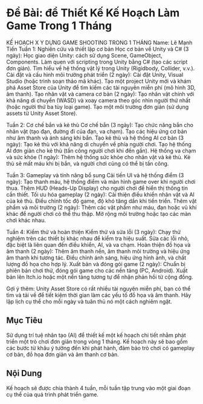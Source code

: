 # Đề Bài: để Thiết Kế Kế Hoạch Làm Game Trong 1 Tháng
KẾ HOẠCH X Y DỰNG GAME SHOOTING TRONG 1 THÁNG
Name: Lê Mạnh Tiến
Tuần 1: Nghiên cứu và thiết lập cơ bản
Học cơ bản về Unity và C# (3 ngày):
Học giao diện Unity: cách sử dụng Scene, GameObject, Components.
Làm quen với scripting trong Unity bằng C# (tạo các script đơn giản).
Tìm hiểu về hệ thống vật lý trong Unity (Rigidbody, Collider, v.v.).
Cài đặt và cấu hình môi trường phát triển (2 ngày):
Cài đặt Unity, Visual Studio (hoặc trình soạn thảo mã khác).
Tạo một project Unity mới và khám phá Asset Store của Unity để tìm kiếm các tài nguyên miễn phí (mô hình 3D, âm thanh).
Tạo nhân vật và camera cơ bản (2 ngày):
Tạo nhân vật chính với khả năng di chuyển (WASD) và xoay camera theo góc nhìn người thứ nhất (hoặc người thứ ba tùy loại game).
Tạo một môi trường đơn giản (sử dụng assets từ Unity Asset Store).

Tuần 2: Cơ chế bắn và kẻ thù
Cơ chế bắn (3 ngày):
Tạo chức năng bắn cho nhân vật (tạo đạn, đường đi của đạn, va chạm).
Tạo các hiệu ứng cơ bản như âm thanh và ánh sáng khi bắn.
Tạo kẻ thù và hệ thống AI cơ bản (3 ngày):
Tạo kẻ thù với khả năng di chuyển về phía người chơi.
Tạo hệ thống AI đơn giản cho kẻ thù (tấn công người chơi khi đến gần).
Hệ thống va chạm và sức khỏe (1 ngày):
Thêm hệ thống sức khỏe cho nhân vật và kẻ thù.
Kẻ thù sẽ mất máu khi bị bắn, và người chơi cũng có thể bị tấn công.

Tuần 3: Gameplay và tính năng bổ sung
Cải tiến UI và hệ thống điểm (3 ngày):
Tạo thanh máu, hệ thống điểm và màn hình game over khi người chơi thua.
Thêm HUD (Heads-Up Display) cho người chơi để hiển thị thông tin cần thiết.
Tối ưu hóa gameplay (2 ngày):
Cải thiện điều khiển nhân vật và AI của kẻ thù.
Điều chỉnh tốc độ game, độ khó tăng dần khi tiến triển.
Thêm vật phẩm và môi trường (2 ngày):
Thêm các vật phẩm như máu, đạn hoặc vũ khí khác để người chơi có thể thu thập.
Mở rộng môi trường hoặc tạo các màn chơi khác nhau.

Tuần 4: Kiểm thử và hoàn thiện
Kiểm thử và sửa lỗi (3 ngày):
Chạy thử nghiệm trên các thiết bị khác nhau để kiểm tra hiệu suất.
Sửa các lỗi nhỏ, đặc biệt là liên quan đến điều khiển, AI, và va chạm.
Hoàn thiện đồ họa và âm thanh (2 ngày):
Thêm âm thanh nền, âm thanh môi trường và hiệu ứng âm thanh khi tương tác.
Điều chỉnh ánh sáng, hiệu ứng hình ảnh, và chất lượng đồ họa cho hợp lý.
Xuất bản và đóng gói game (2 ngày):
Chuẩn bị phiên bản chơi thử, đóng gói game cho các nền tảng (PC, Android).
Xuất bản lên Itch.io hoặc một nền tảng tương tự để nhận phản hồi từ cộng đồng.

Gợi ý thêm:
Unity Asset Store có rất nhiều tài nguyên miễn phí, bạn có thể tìm và tải về để tiết kiệm thời gian làm các yếu tố đồ họa và âm thanh.
Hãy lập lịch cụ thể cho mỗi ngày và tuân thủ nó một cách nghiêm ngặt.

## Mục Tiêu

Sử dụng trí tuệ nhân tạo (AI) để thiết kế một kế hoạch chi tiết nhằm phát triển một trò chơi đơn giản trong vòng 1 tháng. Kế hoạch này sẽ bao gồm các bước từ khâu ý tưởng đến khi phát hành, đảm bảo trò chơi có gameplay cơ bản, đồ họa đơn giản và âm thanh cơ bản.

## Nội Dung

Kế hoạch sẽ được chia thành 4 tuần, mỗi tuần tập trung vào một giai đoạn cụ thể của quá trình phát triển game.
